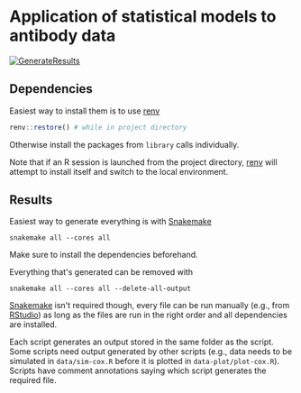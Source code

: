 # Application of statistical models to antibody data

[![GenerateResults](https://github.com/khvorov45/abmodels-examples/workflows/GenerateResults/badge.svg)](https://github.com/khvorov45/abmodels-examples/actions)

## Dependencies

Easiest way to install them is to use [renv](https://rstudio.github.io/renv/)

```r
renv::restore() # while in project directory
```

Otherwise install the packages from `library` calls individually.

Note that if an R session is launched from the project directory, [renv](https://rstudio.github.io/renv/) will attempt to install itself and switch to the local environment.

## Results

Easiest way to generate everything is with [Snakemake](https://snakemake.readthedocs.io/en/stable/#)

```shell
snakemake all --cores all
```

Make sure to install the dependencies beforehand.

Everything that's generated can be removed with

```shell
snakemake all --cores all --delete-all-output
```

[Snakemake](https://snakemake.readthedocs.io/en/stable/#) isn't required though, every file can be run manually (e.g., from [RStudio](https://rstudio.com/)) as long as the files are run in the right order and all dependencies are installed.

Each script generates an output stored in the same folder as the script. Some scripts need output generated by other scripts (e.g., data needs to be simulated in `data/sim-cox.R` before it is plotted in `data-plot/plot-cox.R`). Scripts have comment annotations saying which script generates the required file.
